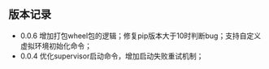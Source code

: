 ## 版本记录

* 0.0.6 增加打包wheel包的逻辑；修复pip版本大于10时判断bug；支持自定义虚拟环境初始化命令；
* 0.0.4 优化supervisor启动命令，增加启动失败重试机制；
